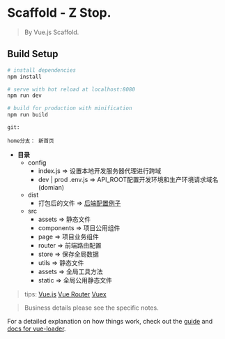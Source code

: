 # Scaffold -   Z Stop.

> By Vue.js Scaffold.

## Build Setup

``` bash
# install dependencies
npm install

# serve with hot reload at localhost:8080
npm run dev

# build for production with minification
npm run build

```
```
git:

home分支： 新首页

```

* **目录**
   * config
      * index.js => 设置本地开发服务器代理进行跨域
      * dev | prod .env.js => API_ROOT配置开发环境和生产环境请求域名(domian)
   * dist
      * 打包后的文件 => [后端配置例子]('https://router.vuejs.org/zh/guide/essentials/history-mode.html')
   * src
      * assets => 静态文件
      * components => 项目公用组件
      * page => 项目业务组件
      * router => 前端路由配置
      * store => 保存全局数据
      * utils => 静态文件
      * assets => 全局工具方法
      * static => 全局公用静态文件

> tips:
[Vue.js](https://cn.vuejs.org/v2/guide/)
[Vue Router](https://router.vuejs.org/zh/)
[Vuex](https://vuex.vuejs.org/zh/)

> Business details please see the specific notes.

For a detailed explanation on how things work, check out the [guide](http://vuejs-templates.github.io/webpack/) and [docs for vue-loader](http://vuejs.github.io/vue-loader).
